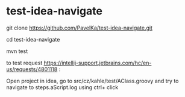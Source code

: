# test-idea-navigate
git clone https://github.com/PavelKa/test-idea-navigate.git

cd test-idea-navigate

mvn test

to test request https://intellij-support.jetbrains.com/hc/en-us/requests/4801118 :

Open project in idea,  go to  src/cz/kahle/test/AClass.groovy and try to navigate to steps.aScript.log using ctrl+ click
